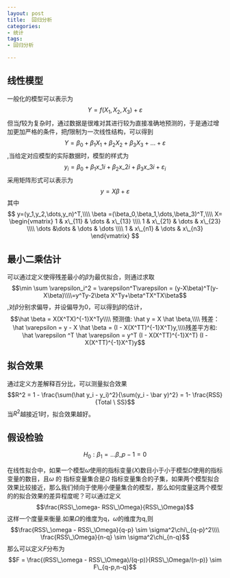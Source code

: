 ```yaml
---
layout: post
title:  回归分析
categories:
- 统计
tags:
- 回归分析

---
```


## 线性模型
一般化的模型可以表示为$$Y=f(X_1,X_2,X_3)+\varepsilon$$ 但当$f$较为复杂时，通过数据是很难对其进行较为直接准确地预测的，于是通过增加更加严格的条件，把$f$限制为一次线性结构，可以得到$$Y=\beta_0 + \beta_1X_1+\beta_2X_2+\beta_3X_3+ \dots +\varepsilon$$,当给定对应模型的实际数据时，模型的样式为$$y_i = \beta_0 + \beta_1x\_{1i} +\beta_2x\_{2i} + \beta_3x\_{3i}+\varepsilon_i$$ 采用矩阵形式可以表示为$$y=X\beta + \varepsilon$$其中 
$$
y=(y_1,y_2,\dots,y_n)^T,\\\\
\beta =(\beta_0,\beta_1,\dots,\beta_3)^T,\\\\
X= \begin{vmatrix}
1 & x\_{11} & \dots & x\_{13} \\\\
1 & x\_{21} & \dots & x\_{23} \\\\
\dots &\dots & \dots & \dots \\\\
1 & x\_{n1} & \dots & x\_{n3}
\end{vmatrix} 
$$

## 最小二乘估计
可以通过定义使得残差最小的$\beta$为最优拟合，则通过求取
 $$\min \sum \varepsilon_i^2 = \varepsilon^T\varepsilon = (y-X\beta)^T(y-X\beta)\\\\=y^Ty-2\beta X^Ty+\beta^TX^TX\beta$$,对$\beta$分别求偏导，并设偏导为0，可以得到$\beta$的估计，$$\hat \beta = X(X^TX)^{-1}X^Ty\\\\ 预测值: \hat y = X \hat \beta,\\\\ 残差： \hat \varepsilon = y - X \hat \beta = (I - X(X^TT)^{-1}X^T)y,\\\\残差平方和: \hat \varepsilon ^T \hat \varepsilon = y^T (I - X(X^TT)^{-1}X^T) (I - X(X^TT)^{-1}X^T)y$$


##  拟合效果

通过定义方差解释百分比，可以测量拟合效果$$R^2 = 1 - \frac{\sum(\hat y_i - y_i)^2}{\sum(y_i - \bar y)^2} = 1- \frac{RSS}{Total \ SS}$$ 当$R^2$越接近1时，拟合效果越好。


## 假设检验
$$H_0 : \beta_1 = \dots \beta\_{p-1} =0$$

在线性拟合中，如果一个模型$\omega$使用的指标变量$(X)$数目小于小于模型$\Omega$使用的指标变量的数目，且$\omega$ 的 指标变量集合是$\Omega$ 指标变量集合的子集，如果两个模型拟合效果比较接近，那么我们倾向于使用小便量集合的模型，那么如何度量这两个模型的的拟合效果的差异程度呢？可以通过定义$$\frac{RSS\_\omega- RSS\_\Omega}{RSS\_\Omega}$$这样一个度量来衡量.如果$\Omega$的维度为q，$\omega$的维度为q,则$$\frac{RSS\_\omega - RSS\_\Omega}{q-p} \sim \sigma^2\chi\_{q-p}^2\\\\ \frac{RSS\_\Omega}{n-q} \sim \sigma^2\chi_{n-q}$$那么可以定义$F$分布为$$F = \frac{(RSS\_\omega - RSS\_\Omega)/(q-p)}{RSS\_\Omega/(n-p)} \sim F\_{q-p,n-q}$$